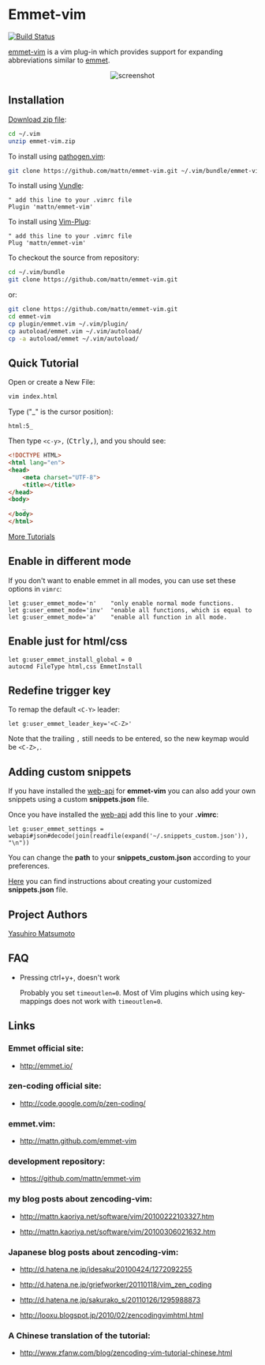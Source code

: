 # Emmet-vim


[![Build Status](https://travis-ci.org/mattn/emmet-vim.svg?branch=master)](https://travis-ci.org/mattn/emmet-vim)

[emmet-vim](http://mattn.github.com/emmet-vim) is a vim plug-in
which provides support for expanding abbreviations similar to
[emmet](http://emmet.io/).

<div align="center">

![screenshot](https://raw.githubusercontent.com/mattn/emmet-vim/master/doc/screenshot.gif)
</div>

## Installation

[Download zip file](http://www.vim.org/scripts/script.php?script_id=2981):

```sh
cd ~/.vim
unzip emmet-vim.zip
```

To install using [pathogen.vim](https://github.com/tpope/vim-pathogen):

```sh
git clone https://github.com/mattn/emmet-vim.git ~/.vim/bundle/emmet-vim
```

To install using [Vundle](https://github.com/gmarik/vundle):

```vim
" add this line to your .vimrc file
Plugin 'mattn/emmet-vim'
```

To install using [Vim-Plug](https://github.com/junegunn/vim-plug):

```vim
" add this line to your .vimrc file
Plug 'mattn/emmet-vim'
```

To checkout the source from repository:

```sh
cd ~/.vim/bundle
git clone https://github.com/mattn/emmet-vim.git
```

or:

```sh
git clone https://github.com/mattn/emmet-vim.git
cd emmet-vim
cp plugin/emmet.vim ~/.vim/plugin/
cp autoload/emmet.vim ~/.vim/autoload/
cp -a autoload/emmet ~/.vim/autoload/
```


## Quick Tutorial

Open or create a New File:

```sh
vim index.html
```

Type ("\_" is the cursor position):

    html:5_

Then type `<c-y>,` (<kbd>Ctrl</kbd><kbd>y</kbd><kbd>,</kbd>), and you should see:

```html
<!DOCTYPE HTML>
<html lang="en">
<head>
	<meta charset="UTF-8">
	<title></title>
</head>
<body>
	_
</body>
</html>
```

[More Tutorials](https://raw.githubusercontent.com/mattn/emmet-vim/master/TUTORIAL)


## Enable in different mode

If you don't want to enable emmet in all modes,
you can use set these options in `vimrc`:

```vim
let g:user_emmet_mode='n'    "only enable normal mode functions.
let g:user_emmet_mode='inv'  "enable all functions, which is equal to
let g:user_emmet_mode='a'    "enable all function in all mode.
```

## Enable just for html/css

```vim
let g:user_emmet_install_global = 0
autocmd FileType html,css EmmetInstall
```

## Redefine trigger key
To remap the default `<C-Y>` leader:

```vim
let g:user_emmet_leader_key='<C-Z>'
```

Note that the trailing `,` still needs to be entered, so the new keymap would be `<C-Z>,`.

## Adding custom snippets
If you have installed the [web-api](https://github.com/mattn/webapi-vim) for **emmet-vim** you can also add your own snippets using a custom **snippets.json** file.

Once you have installed the [web-api](https://github.com/mattn/webapi-vim) add this line to your **.vimrc**:
```
let g:user_emmet_settings = webapi#json#decode(join(readfile(expand('~/.snippets_custom.json')), "\n"))
```
You can change the **path** to your **snippets_custom.json** according to your preferences.

[Here](http://docs.emmet.io/customization/snippets/) you can find instructions about creating your customized **snippets.json** file.

## Project Authors

[Yasuhiro Matsumoto](http://mattn.kaoriya.net/)

## FAQ

* Pressing ctrl+y+, doesn't work

  Probably you set `timeoutlen=0`. Most of Vim plugins which using key-mappings does not work with `timeoutlen=0`.

## Links

### Emmet official site:

* <http://emmet.io/>

### zen-coding official site:

* <http://code.google.com/p/zen-coding/>

### emmet.vim:

* <http://mattn.github.com/emmet-vim>

### development repository:

* <https://github.com/mattn/emmet-vim>

### my blog posts about zencoding-vim:

* <http://mattn.kaoriya.net/software/vim/20100222103327.htm>

* <http://mattn.kaoriya.net/software/vim/20100306021632.htm>

### Japanese blog posts about zencoding-vim:

* <http://d.hatena.ne.jp/idesaku/20100424/1272092255>

* <http://d.hatena.ne.jp/griefworker/20110118/vim_zen_coding>

* <http://d.hatena.ne.jp/sakurako_s/20110126/1295988873>

* <http://looxu.blogspot.jp/2010/02/zencodingvimhtml.html>

### A Chinese translation of the tutorial:

* <http://www.zfanw.com/blog/zencoding-vim-tutorial-chinese.html>

